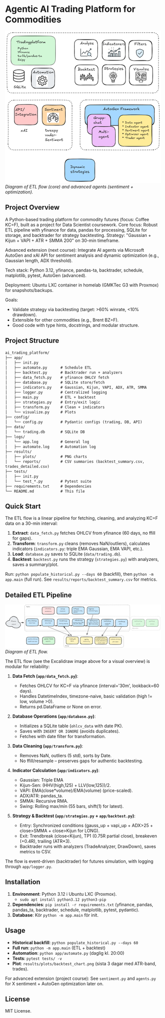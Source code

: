 # Agentic AI Trading Platform for Commodities

![Project Overview](ai-trading_en.png)
*Diagram of ETL flow (core) and advanced agents (sentiment + optimization).*

## Project Overview
A Python-based trading platform for commodity futures (focus: Coffee KC=F), built as a project for Data Scientist coursework. Core focus: Robust ETL pipeline with yfinance for data, pandas for processing, SQLite for storage, and backtrader for strategy backtesting. Strategy: "Gaussian + Kijun + VAPI + ATR + SMMA 200" on 30-min timeframe.

Advanced extension (next course): Integrate AI agents via Microsoft AutoGen and xAI API for sentiment analysis and dynamic optimization (e.g., Gaussian length, ADX threshold).

Tech stack: Python 3.12, yfinance, pandas-ta, backtrader, schedule, matplotlib, pytest, AutoGen (advanced).

Deployment: Ubuntu LXC container in homelab (GMKTec G3 with Proxmox) for snapshots/backups.

Goals:
- Validate strategy via backtesting (target: >60% winrate, <10% drawdown).
- Extensible for other commodities (e.g., Brent BZ=F).
- Good code with type hints, docstrings, and modular structure.

## Project Structure
```
ai_trading_platform/
├── app/
│   ├── init.py
│   ├── automate.py      # Schedule ETL
│   ├── backtest.py      # Backtrader run + analyzers
│   ├── data_fetch.py    # yfinance OHLCV fetch
│   ├── database.py      # SQLite store/fetch
│   ├── indicators.py    # Gaussian, Kijun, VAPI, ADX, ATR, SMMA
│   ├── logger.py        # Centralized logging
│   ├── main.py          # ETL + backtest
│   ├── strategies.py    # Entry/exit logic
│   ├── transform.py     # Clean + indicators
│   └── visualize.py     # Plots
├── config/
│   └── config.py        # Pydantic configs (trading, DB, API)
├── data/
│   └── trading.db       # SQLite DB
├── logs/
│   └── app.log          # General log
│   ├── automate.log     # Automation log
├── results/
│   ├── plots/           # PNG charts
│   └── reports/         # CSV summaries (backtest_summary.csv, trades_detailed.csv)
├── tests/
│   ├── init.py
│   └── test_*.py        # Pytest suite
├── requirements.txt     # Dependencies
└── README.md            # This file
```

## Quick Start 
The ETL flow is a linear pipeline for fetching, cleaning, and analyzing KC=F data on a 30-min interval:

1. **Extract**: `data_fetch.py` fetches OHLCV from yfinance (60 days, no ffill for gaps).
2. **Transform**: `transform.py` cleans (removes NaN/outliers), calculates indicators (`indicators.py`: triple EMA Gaussian, EMA VAPI, etc.).
3. **Load**: `database.py` saves to SQLite (`data/trading.db`).
4. **Backtest**: `backtest.py` runs the strategy (`strategies.py`) with analyzers, saves a summary/plot.

Run: `python populate_historical.py --days 60` (backfill), then `python -m app.main` (full run). See `results/reports/backtest_summary.csv` for metrics.

## Detailed ETL Pipeline

![ETL flow](etl_trading01.png)
*Diagram of ETL flow.*

The ETL flow (see the Excalidraw image above for a visual overview) is modular for reliability:

1. **Data Fetch (`app/data_fetch.py`)**:
   - Fetches OHLCV for KC=F via yfinance (interval='30m', lookback=60 days).
   - Handles DatetimeIndex, timezone-naive, basic validation (high != low, volume >0).
   - Returns pd.DataFrame or None on error.

2. **Database Operations (`app/database.py`)**:
   - Initializes a SQLite table (`ohlcv_data` with date PK).
   - Saves with `INSERT OR IGNORE` (avoids duplicates).
   - Fetches with date filter for transformation.

3. **Data Cleaning (`app/transform.py`)**:
   - Removes NaN, outliers (5 std), sorts by Date.
   - No ffill/resample – preserves gaps for authentic backtesting.

4. **Indicator Calculation (`app/indicators.py`)**:
   - Gaussian: Triple EMA 
   - Kijun-Sen: (HHV(high,125) + LLV(low,125))/2.
   - VAPI: EMA(close*volume)/EMA(volume) (price-scaled).
   - ADX/ATR: pandas_ta.
   - SMMA: Recursive RMA.
   - Swing: Rolling max/min (55 bars, shift(1) for latest).

5. **Strategy & Backtest (`app/strategies.py` + `app/backtest.py`)**:
   - Entry: Synchronized conditions (gauss_up + vapi_up + ADX>25 + close>SMMA + close>Kijun for LONG).
   - Exit: Trendbreak (close<Kijun), TP1 (0.75R partial close), breakeven (+0.4R), trailing (ATR*3).
   - Backtrader runs with analyzers (TradeAnalyzer, DrawDown), saves metrics to CSV.

The flow is event-driven (backtrader) for futures simulation, with logging through  `app/logger.py`.

## Installation
1. **Environment**: Python 3.12 i Ubuntu LXC (Proxmox).
   - `sudo apt install python3.12 python3-pip`
2. **Dependencies**: `pip install -r requirements.txt` (yfinance, pandas, pandas_ta, backtrader, schedule, matplotlib, pytest, pydantic).
3. **Database**: Kör `python -m app.main` för init.

## Usage
- **Historical backfill**: `python populate_historical.py --days 60`
- **Full run**: `python -m app.main` (ETL + backtest)
- **Automation**: `python app/automate.py` (daglig kl. 20:00)
- **Tests**: `pytest tests/ -v`
- **Plot**: `results/plots/backtest_chart.png` (sista 3 dagar med ATR-band, trades).

For advanced extension  (project course): See `sentiment.py` and `agents.py` for X sentiment + AutoGen optimization later on.

## License
MIT License.
